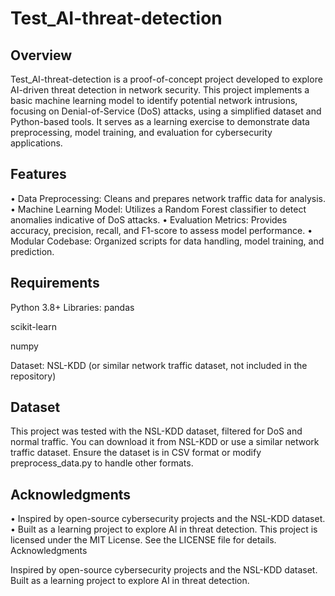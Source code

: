 # Test_AI-threat-detection
## Overview
Test_AI-threat-detection is a proof-of-concept project developed to explore AI-driven threat detection in network security. This project implements a basic machine learning model to identify potential network intrusions, focusing on Denial-of-Service (DoS) attacks, using a simplified dataset and Python-based tools. It serves as a learning exercise to demonstrate data preprocessing, model training, and evaluation for cybersecurity applications.
## Features

• Data Preprocessing: Cleans and prepares network traffic data for analysis.
• Machine Learning Model: Utilizes a Random Forest classifier to detect anomalies indicative of DoS attacks.
• Evaluation Metrics: Provides accuracy, precision, recall, and F1-score to assess model performance.
• Modular Codebase: Organized scripts for data handling, model training, and prediction.

## Requirements

Python 3.8+
Libraries:
pandas

scikit-learn

numpy


Dataset: NSL-KDD (or similar network traffic dataset, not included in the repository)

## Dataset
This project was tested with the NSL-KDD dataset, filtered for DoS and normal traffic. You can download it from NSL-KDD or use a similar network traffic dataset. Ensure the dataset is in CSV format or modify preprocess_data.py to handle other formats.

## Acknowledgments
• Inspired by open-source cybersecurity projects and the NSL-KDD dataset.
• Built as a learning project to explore AI in threat detection.
This project is licensed under the MIT License. See the LICENSE file for details.
Acknowledgments

Inspired by open-source cybersecurity projects and the NSL-KDD dataset.
Built as a learning project to explore AI in threat detection.

